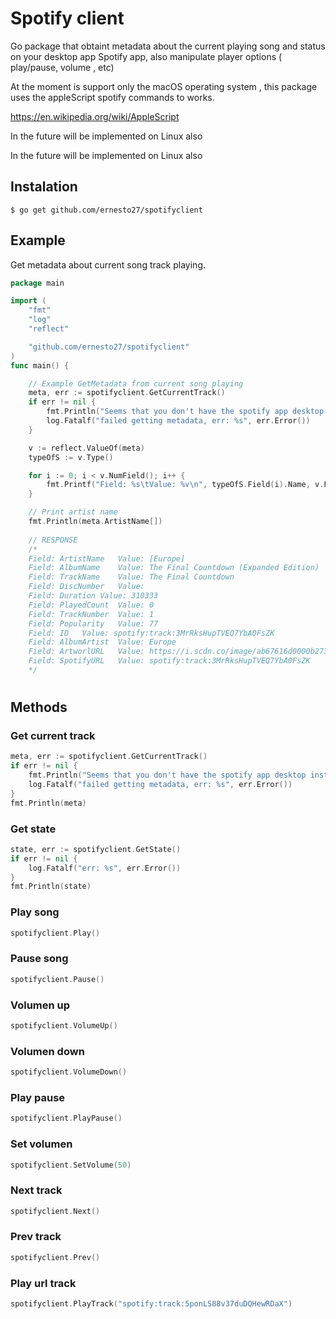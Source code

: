 # Spotify client

Go package that obtaint metadata about the current playing song and status on your desktop app Spotify app, also manipulate player options ( play/pause, volume , etc)

At the moment is support only the macOS operating system ,  this package uses the appleScript spotify commands to works.

https://en.wikipedia.org/wiki/AppleScript

In the future will be implemented on Linux also


In the future will be implemented on Linux also


## Instalation
```
$ go get github.com/ernesto27/spotifyclient
```

## Example
Get metadata about current song track playing.
```go
package main

import (
	"fmt"
	"log"
	"reflect"

	"github.com/ernesto27/spotifyclient"
)
func main() {

	// Example GetMetadata from current song playing
	meta, err := spotifyclient.GetCurrentTrack()
	if err != nil {
		fmt.Println("Seems that you don't have the spotify app desktop installed  or is not open :(")
		log.Fatalf("failed getting metadata, err: %s", err.Error())
	}

	v := reflect.ValueOf(meta)
	typeOfS := v.Type()

	for i := 0; i < v.NumField(); i++ {
		fmt.Printf("Field: %s\tValue: %v\n", typeOfS.Field(i).Name, v.Field(i).Interface())
    }

    // Print artist name
    fmt.Println(meta.ArtistName[])
    
    // RESPONSE
    /*
    Field: ArtistName	Value: [Europe]
    Field: AlbumName	Value: The Final Countdown (Expanded Edition)
    Field: TrackName	Value: The Final Countdown
    Field: DiscNumber	Value:
    Field: Duration	Value: 310333
    Field: PlayedCount	Value: 0
    Field: TrackNumber	Value: 1
    Field: Popularity	Value: 77
    Field: ID	Value: spotify:track:3MrRksHupTVEQ7YbA0FsZK
    Field: AlbumArtist	Value: Europe
    Field: ArtworlURL	Value: https://i.scdn.co/image/ab67616d0000b2732d925cec3072ed1b74e5188f
    Field: SpotifyURL	Value: spotify:track:3MrRksHupTVEQ7YbA0FsZK
    */

```
#
## Methods

### Get current track
```go
meta, err := spotifyclient.GetCurrentTrack()
if err != nil {
    fmt.Println("Seems that you don't have the spotify app desktop installed  or is not open :(")
    log.Fatalf("failed getting metadata, err: %s", err.Error())
}
fmt.Println(meta)
```


### Get state
```go
state, err := spotifyclient.GetState()
if err != nil {
	log.Fatalf("err: %s", err.Error())
}
fmt.Println(state)
```

### Play song
```go
spotifyclient.Play()
```

### Pause song
```go
spotifyclient.Pause()
```

### Volumen up
```go
spotifyclient.VolumeUp()
```

### Volumen down
```go
spotifyclient.VolumeDown()
```

### Play pause
```go
spotifyclient.PlayPause()
```

### Set volumen
```go
spotifyclient.SetVolume(50)
```

### Next track
```go
spotifyclient.Next()
```

### Prev track
```go
spotifyclient.Prev()
```

### Play url track
```go
spotifyclient.PlayTrack("spotify:track:5ponLS88v37duDQHewRDaX")
```















